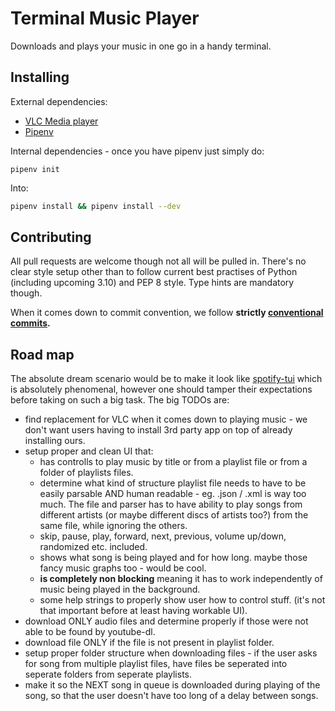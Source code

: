 

# Terminal Music Player

Downloads and plays your music in one go in a handy terminal.


## Installing

External dependencies:
* [VLC Media player](https://www.videolan.org/vlc/)
* [Pipenv](https://pypi.org/project/pipenv/)

Internal dependencies - once you have pipenv just simply do:
```shell
pipenv init
```
Into:
```bash 
pipenv install && pipenv install --dev
```


## Contributing

All pull requests are welcome though not all will be pulled in. There's no clear style setup other than to follow
current best practises of Python (including upcoming 3.10) and PEP 8 style. Type hints are mandatory though.

When it comes down to commit convention, we follow **strictly [conventional commits](https://www.conventionalcommits.org/en/v1.0.0/).**

## Road map

The absolute dream scenario would be to make it look like [spotify-tui](https://github.com/Rigellute/spotify-tui) which
is absolutely phenomenal, however one should tamper their expectations before taking on such a big task.
The big TODOs are:
* find replacement for VLC when it comes down to playing music - we don't want users having to install 3rd party app
on top of already installing ours.
* setup proper and clean UI that:
    * has controlls to play music by title or from a playlist file or from a folder of playlists files.
    * determine what kind of structure playlist file needs to have to be easily parsable AND human readable - eg. .json / .xml is way too much.
    The file and parser has to have ability to play songs from different artists (or maybe different discs of artists too?) from the same file, while ignoring the others.
    * skip, pause, play, forward, next, previous, volume up/down, randomized etc. included.
    * shows what song is being played and for how long. maybe those fancy music graphs too - would be cool.
    * **is completely non blocking** meaning it has to work independently of music being played in the background.
    * some help strings to properly show user how to control stuff. (it's not that important before at least having workable UI).
* download ONLY audio files and determine properly if those were not able to be found by youtube-dl.
* download file ONLY if the file is not present in playlist folder. 
* setup proper folder structure when downloading files - if the user asks for song from multiple playlist files, have files be
seperated into seperate folders from seperate playlists.
* make it so the NEXT song in queue is downloaded during playing of the song, so that the user doesn't have too long of a delay
between songs.